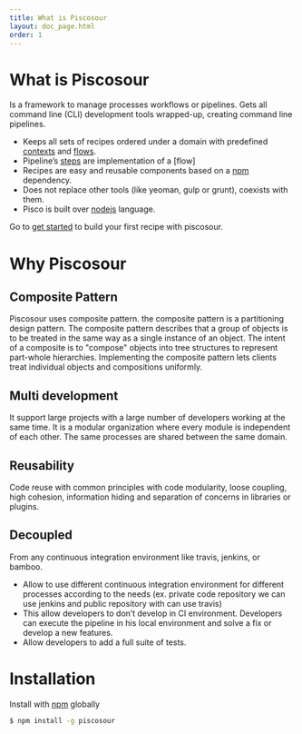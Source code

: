 ```yaml
---
title: What is Piscosour
layout: doc_page.html
order: 1
---
```


# What is Piscosour

Is a framework to manage processes workflows or pipelines. Gets all command line (CLI) development tools wrapped-up, creating command line pipelines.

- Keeps all sets of recipes ordered under a domain with predefined [contexts](../developers/guides/01-contexts.md) and [flows](../developers/guides/03-flows.md).
- Pipeline’s [steps](../developers/guides/02-steps.md) are implementation of a [flow]
- Recipes are easy and reusable components based on a [npm](https://www.npmjs.com) dependency.
- Does not replace other tools (like yeoman, gulp or grunt), coexists with them.
- Pisco is built over [nodejs](https://nodejs.org/) language.

Go to [get started](get_started.md) to build your first recipe with piscosour.

# Why Piscosour

## Composite Pattern

Piscosour uses composite pattern. the composite pattern is a partitioning design pattern. The composite pattern describes that a group of objects is to be treated in the same way as a single instance of an object. The intent of a composite is to "compose" objects into tree structures to represent part-whole hierarchies. Implementing the composite pattern lets clients treat individual objects and compositions uniformly.

## Multi development

It support large projects with a large number of developers working at the same time. It is a modular organization where every module is independent of each other. The same processes are shared between the same domain.

## Reusability

Code reuse with common principles with code modularity, loose coupling, high cohesion, information hiding and separation of concerns in libraries or plugins.

## Decoupled

From any continuous integration environment like travis, jenkins, or bamboo. 
- Allow to use different continuous integration environment for different processes according to the needs (ex. private code repository we can use jenkins and public repository with can use travis)
- This allow developers to don’t develop in CI environment. Developers can execute the pipeline in his local environment and solve a fix or develop a new features.
- Allow developers to add a full suite of tests.


# Installation

Install with [npm](https://npmjs.org) globally

```bash
$ npm install -g piscosour
```
